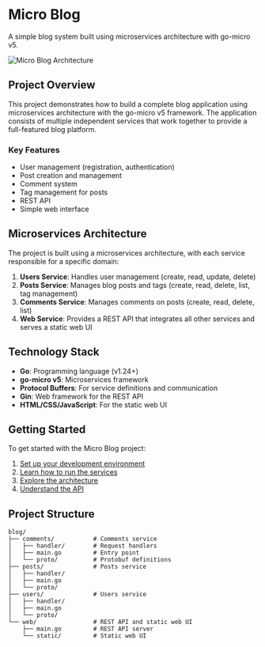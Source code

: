 # Micro Blog

A simple blog system built using microservices architecture with go-micro v5.

![Micro Blog Architecture](https://github.com/user-attachments/assets/c7c74c36-32da-4120-af88-254d00ecf8c6)

## Project Overview

This project demonstrates how to build a complete blog application using microservices architecture with the go-micro v5 framework. The application consists of multiple independent services that work together to provide a full-featured blog platform.

### Key Features

- User management (registration, authentication)
- Post creation and management
- Comment system
- Tag management for posts
- REST API
- Simple web interface

## Microservices Architecture

The project is built using a microservices architecture, with each service responsible for a specific domain:

1. **Users Service**: Handles user management (create, read, update, delete)
2. **Posts Service**: Manages blog posts and tags (create, read, delete, list, tag management)
3. **Comments Service**: Manages comments on posts (create, read, delete, list)
4. **Web Service**: Provides a REST API that integrates all other services and serves a static web UI

## Technology Stack

- **Go**: Programming language (v1.24+)
- **go-micro v5**: Microservices framework
- **Protocol Buffers**: For service definitions and communication
- **Gin**: Web framework for the REST API
- **HTML/CSS/JavaScript**: For the static web UI

## Getting Started

To get started with the Micro Blog project:

1. [Set up your development environment](development/setup.md)
2. [Learn how to run the services](development/running.md)
3. [Explore the architecture](architecture/overview.md)
4. [Understand the API](api/rest.md)

## Project Structure

```
blog/
├── comments/           # Comments service
│   ├── handler/        # Request handlers
│   ├── main.go         # Entry point
│   └── proto/          # Protobuf definitions
├── posts/              # Posts service
│   ├── handler/
│   ├── main.go
│   └── proto/
├── users/              # Users service
│   ├── handler/
│   ├── main.go
│   └── proto/
└── web/                # REST API and static web UI
    ├── main.go         # REST API server
    └── static/         # Static web UI
```